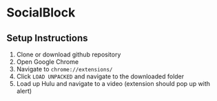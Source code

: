 # SocialBlock
## Setup Instructions
1. Clone or download github repository
2. Open Google Chrome
3. Navigate to `chrome://extensions/`
4. Click `LOAD UNPACKED` and navigate to the downloaded folder
5. Load up Hulu and navigate to a video (extension should pop up with alert)
